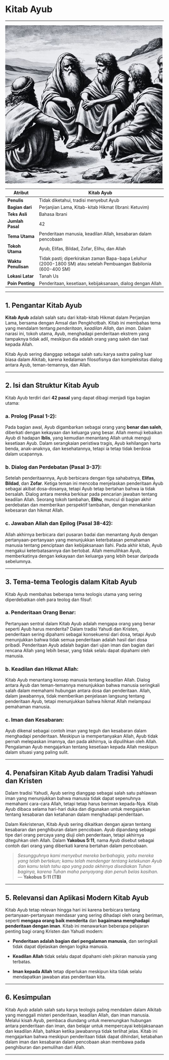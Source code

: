 # Kitab Ayub

---

![Gambar ilustrasi Ayub berbicara dengan sahabat-sahabatnya.)](data/img/alkitab_kitab_ayub.jpg)

| **Atribut** | Kitab Ayub |
|---|---|
| **Penulis** | Tidak diketahui, tradisi menyebut Ayub |
| **Bagian dari** | Perjanjian Lama, Kitab-kitab Hikmat (Ibrani: Ketuvim) |
| **Teks Asli** | Bahasa Ibrani |
| **Jumlah Pasal** | 42 |
| **Tema Utama** | Penderitaan manusia, keadilan Allah, kesabaran dalam pencobaan |
| **Tokoh Utama** | Ayub, Elifas, Bildad, Zofar, Elihu, dan Allah |
| **Waktu Penulisan** | Tidak pasti; diperkirakan zaman Bapa-bapa Leluhur (2000-1800 SM) atau setelah Pembuangan Babilonia (600-400 SM) |
| **Lokasi Latar** | Tanah Us |
| **Poin Penting** | Penderitaan, kesetiaan, kebijaksanaan, dialog dengan Allah |

---

## 1. Pengantar Kitab Ayub

**Kitab Ayub** adalah salah satu dari kitab-kitab Hikmat dalam Perjanjian Lama, bersama dengan Amsal dan Pengkhotbah. Kitab ini membahas tema yang mendalam tentang *penderitaan*, *keadilan Allah*, dan *iman*. Dalam narasi ini, tokoh utama, Ayub, menghadapi penderitaan ekstrem yang tampaknya tidak adil, meskipun dia adalah orang yang saleh dan taat kepada Allah.

Kitab Ayub sering dianggap sebagai salah satu karya sastra paling luar biasa dalam Alkitab, karena kedalaman filosofisnya dan kompleksitas dialog antara Ayub, teman-temannya, dan Allah.

---

## 2. Isi dan Struktur Kitab Ayub

Kitab Ayub terdiri dari **42 pasal** yang dapat dibagi menjadi tiga bagian utama:

### a. Prolog (Pasal 1-2):

Pada bagian awal, Ayub digambarkan sebagai orang yang **benar dan saleh**, diberkati dengan kekayaan dan keluarga yang besar. Allah memuji kebaikan Ayub di hadapan **Iblis**, yang kemudian menantang Allah untuk menguji kesetiaan Ayub. Dalam serangkaian peristiwa tragis, Ayub kehilangan harta benda, anak-anaknya, dan kesehatannya, tetapi ia tetap tidak berdosa dalam ucapannya.

### b. Dialog dan Perdebatan (Pasal 3-37):

Setelah penderitaannya, Ayub berbicara dengan tiga sahabatnya, **Elifas**, **Bildad**, dan **Zofar**. Ketiga teman ini mencoba menjelaskan penderitaan Ayub sebagai akibat dosa-dosanya, tetapi Ayub tetap bertahan bahwa ia tidak bersalah. Dialog antara mereka berkisar pada pencarian jawaban tentang keadilan Allah. Seorang tokoh tambahan, **Elihu**, muncul di bagian akhir perdebatan dan memberikan perspektif tambahan, dengan menekankan kebesaran dan hikmat Allah.

### c. Jawaban Allah dan Epilog (Pasal 38-42):

Allah akhirnya berbicara dari pusaran badai dan menantang Ayub dengan pertanyaan-pertanyaan yang menunjukkan keterbatasan pemahaman manusia tentang penciptaan dan kebijaksanaan Ilahi. Pada akhir kitab, Ayub mengakui keterbatasannya dan bertobat. Allah memulihkan Ayub, memberkatinya dengan kekayaan dan keluarga yang lebih besar daripada sebelumnya.

---

## 3. Tema-tema Teologis dalam Kitab Ayub

Kitab Ayub membahas beberapa tema teologis utama yang sering diperdebatkan oleh para teolog dan filsuf:

### a. Penderitaan Orang Benar:

Pertanyaan sentral dalam Kitab Ayub adalah mengapa orang yang benar seperti Ayub harus menderita? Dalam tradisi Yahudi dan Kristen, penderitaan sering dipahami sebagai konsekuensi dari dosa, tetapi Ayub menunjukkan bahwa tidak semua penderitaan adalah hasil dari dosa pribadi. Penderitaan Ayub adalah bagian dari ujian iman dan bagian dari rencana Allah yang lebih besar, yang tidak selalu dapat dipahami oleh manusia.

### b. Keadilan dan Hikmat Allah:

Kitab Ayub menantang konsep manusia tentang keadilan Allah. Dialog antara Ayub dan teman-temannya menunjukkan bahwa manusia seringkali salah dalam memahami hubungan antara dosa dan penderitaan. Allah, dalam jawabannya, tidak memberikan penjelasan langsung tentang penderitaan Ayub, tetapi menunjukkan bahwa hikmat Allah melampaui pemahaman manusia.

### c. Iman dan Kesabaran:

Ayub dikenal sebagai contoh iman yang teguh dan kesabaran dalam menghadapi penderitaan. Meskipun ia mempertanyakan Allah, Ayub tidak pernah melepaskan imannya, dan pada akhirnya, ia dipulihkan oleh Allah. Pengalaman Ayub mengajarkan tentang kesetiaan kepada Allah meskipun dalam situasi yang paling sulit.

---

## 4. Penafsiran Kitab Ayub dalam Tradisi Yahudi dan Kristen

Dalam tradisi Yahudi, Ayub sering dianggap sebagai salah satu pahlawan iman yang menunjukkan bahwa manusia tidak dapat sepenuhnya memahami cara-cara Allah, tetapi tetap harus beriman kepada-Nya. Kitab Ayub dibaca selama hari-hari duka dan digunakan untuk mengajarkan tentang kesabaran dan ketahanan dalam menghadapi penderitaan.

Dalam Kekristenan, Kitab Ayub sering dikaitkan dengan ajaran tentang kesabaran dan penghiburan dalam pencobaan. Ayub dipandang sebagai tipe dari orang percaya yang diuji oleh penderitaan, tetapi akhirnya diteguhkan oleh Allah. Dalam **Yakobus 5:11**, nama Ayub disebut sebagai contoh dari orang yang diberkati karena bertahan dalam pencobaan.

> *Sesungguhnya kami menyebut mereka berbahagia, yaitu mereka yang telah bertekun; kamu telah mendengar tentang ketekunan Ayub dan kamu telah tahu apa yang pada akhirnya disediakan Tuhan baginya, karena Tuhan maha penyayang dan penuh belas kasihan.*
> — **Yakobus 5:11 (TB)**

---

## 5. Relevansi dan Aplikasi Modern Kitab Ayub

Kitab Ayub tetap relevan hingga hari ini karena berbicara tentang pertanyaan-pertanyaan mendasar yang sering dihadapi oleh orang beriman, seperti **mengapa orang baik menderita** dan **bagaimana menghadapi penderitaan dengan iman**. Kitab ini menawarkan beberapa pelajaran penting bagi orang Kristen dan Yahudi modern:

- **Penderitaan adalah bagian dari pengalaman manusia**, dan seringkali tidak dapat dijelaskan dengan logika manusia.

- **Keadilan Allah** tidak selalu dapat dipahami oleh pikiran manusia yang terbatas.

- **Iman kepada Allah** tetap diperlukan meskipun kita tidak selalu mendapatkan jawaban atas penderitaan kita.

---

## 6. Kesimpulan

Kitab Ayub adalah salah satu karya teologis paling mendalam dalam Alkitab yang menggali misteri penderitaan, keadilan Allah, dan iman manusia. Melalui kisah Ayub, pembaca diundang untuk merenungkan hubungan antara penderitaan dan iman, dan belajar untuk mempercayai kebijaksanaan dan keadilan Allah, bahkan ketika jawabannya tidak terlihat jelas. Kitab ini mengajarkan bahwa meskipun penderitaan tidak dapat dihindari, ketabahan dalam iman dan kesabaran dalam pencobaan akan membawa pada penghiburan dan pemulihan dari Allah.

---
